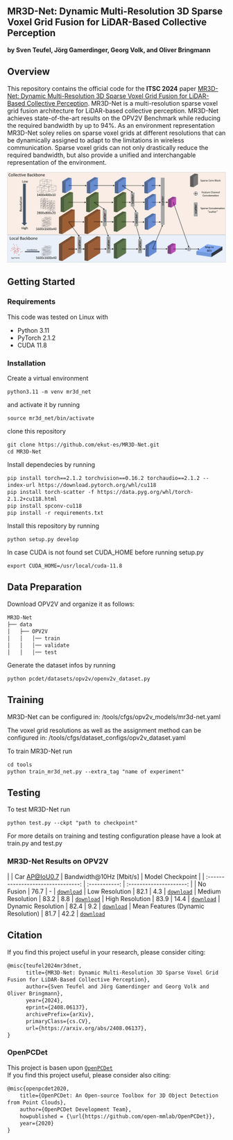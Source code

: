 ## MR3D-Net: Dynamic Multi-Resolution 3D Sparse Voxel Grid Fusion for LiDAR-Based Collective Perception

**by Sven Teufel, Jörg Gamerdinger, Georg Volk, and Oliver Bringmann**

## Overview
This repository contains the official code for the **ITSC 2024** paper [MR3D-Net: Dynamic Multi-Resolution 3D Sparse Voxel Grid Fusion for LiDAR-Based Collective Perception](todo).
MR3D-Net is a multi-resolution sparse voxel grid fusion architecture for LiDAR-based collective perception. MR3D-Net achieves state-of-the-art results on the OPV2V Benchmark while reducing the required bandwidth by up to 94%. 
As an environment representation MR3D-Net soley relies on sparse voxel grids at different resolutions that can be dynamically assigned to adapt to the limitations in wireless communication.
Sparse voxel grids can not only drastically reduce the required bandwidth, but also provide a unified and interchangable representation of the environment.

![MR3D-Net Architecture](docs/mr3d-net.png)

## Getting Started

### Requirements

This code was tested on Linux with
* Python 3.11
* PyTorch 2.1.2
* CUDA 11.8

### Installation

Create a virtual environment 
```shell
python3.11 -m venv mr3d_net
```
and activate it by running
```shell
source mr3d_net/bin/activate
```

clone this repository 
```shell
git clone https://github.com/ekut-es/MR3D-Net.git
cd MR3D-Net
```

Install dependecies by running
```shell
pip install torch==2.1.2 torchvision==0.16.2 torchaudio==2.1.2 --index-url https://download.pytorch.org/whl/cu118
pip install torch-scatter -f https://data.pyg.org/whl/torch-2.1.2+cu118.html
pip install spconv-cu118
pip install -r requirements.txt
```


Install this repository by running 
```shell
python setup.py develop
```

In case CUDA is not found set CUDA_HOME before running setup.py
```shell
export CUDA_HOME=/usr/local/cuda-11.8
```

## Data Preparation
Download OPV2V and organize it as follows:
```
MR3D-Net
├── data
│   ├── OPV2V
│   │   │── train
│   │   │── validate
│   │   │── test
```

Generate the dataset infos by running
```shell
python pcdet/datasets/opv2v/openv2v_dataset.py
```

## Training

MR3D-Net can be configured in: /tools/cfgs/opv2v_models/mr3d-net.yaml

The voxel grid resolutions as well as the assignment method can be configured in: /tools/cfgs/dataset_configs/opv2v_dataset.yaml

To train MR3D-Net run
```shell
cd tools
python train_mr3d_net.py --extra_tag "name of experiment"
```

## Testing

To test MR3D-Net run 
```shell
python test.py --ckpt "path to checkpoint"
```
For more details on training and testing configuration please have a look at train.py and test.py


### MR3D-Net Results on OPV2V
|                                    | Car AP@IoU0.7 | Bandwidth@10Hz [Mbit/s] | Model Checkpoint |
| :--------------------------------: | :-----------: | :---------------------: | 
| No Fusion                          | 76.7          | -                       | [`download`](https://es-cloud.cs.uni-tuebingen.de/f/9ea529e129ad48de8f5d/)
| Low Resolution                     | 82.1          | 4.3                     | [`download`](https://es-cloud.cs.uni-tuebingen.de/f/24badeb37fe34276b5e3/)
| Medium Resolution                  | 83.2          | 8.8                     | [`download`](https://es-cloud.cs.uni-tuebingen.de/f/46a3b9305db94983960a/)
| High Resolution                    | 83.9          | 14.4                    | [`download`](https://es-cloud.cs.uni-tuebingen.de/f/ccc8cb6a24f442df9c05/)
| Dynamic Resolution                 | 82.4          | 9.2                     | [`download`](https://es-cloud.cs.uni-tuebingen.de/f/c31c56a649a7476f87af/)
| Mean Features (Dynamic Resolution) | 81.7          | 42.2                    | [`download`](https://es-cloud.cs.uni-tuebingen.de/f/6bc916642f10494da3ef/)

## Citation
If you find this project useful in your research, please consider citing:
```
@misc{teufel2024mr3dnet,
      title={MR3D-Net: Dynamic Multi-Resolution 3D Sparse Voxel Grid Fusion for LiDAR-Based Collective Perception}, 
      author={Sven Teufel and Jörg Gamerdinger and Georg Volk and Oliver Bringmann},
      year={2024},
      eprint={2408.06137},
      archivePrefix={arXiv},
      primaryClass={cs.CV},
      url={https://arxiv.org/abs/2408.06137}, 
}
```

### OpenPCDet

This project is basen upon [`OpenPCDet`](https://github.com/open-mmlab/OpenPCDet)  
If you find this project useful, please consider also citing:
```
@misc{openpcdet2020,
    title={OpenPCDet: An Open-source Toolbox for 3D Object Detection from Point Clouds},
    author={OpenPCDet Development Team},
    howpublished = {\url{https://github.com/open-mmlab/OpenPCDet}},
    year={2020}
}
```



